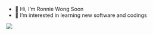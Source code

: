 - 👋 Hi, I’m Ronnie Wong Soon
- 👀 I’m interested in learning new software and codings

<a href="https://visitcount.itsvg.in">
  <img src="https://visitcount.itsvg.in/api?id=duaneash&label=Profile%20Views&color=3&pretty=false" />
</a>
<!---
duaneash2405/duaneash2405 is a ✨ special ✨ repository because its `README.md` (this file) appears on your GitHub profile.
You can click the Preview link to take a look at your changes.
--->
